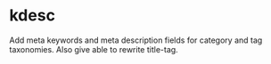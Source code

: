 # kdesc
Add meta keywords and meta description fields for category and tag taxonomies. Also give able to rewrite title-tag.
